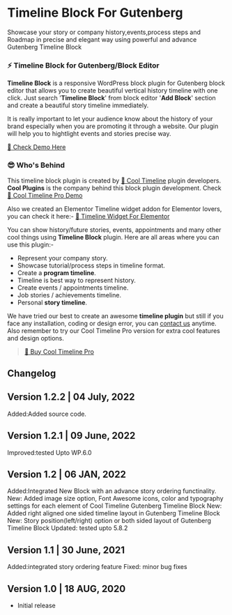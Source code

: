 
# Timeline Block For Gutenberg

Showcase your story or company history,events,process steps and Roadmap in precise and elegant way using powerful and advance Gutenberg Timeline Block

### ⚡ Timeline Block for Gutenberg/Block Editor

**Timeline Block** is a responsive WordPress block plugin for Gutenberg block editor that allows you to create beautiful vertical history timeline with one click. Just search '**Timeline Block**' from block editor '**Add Block**' section and create a beautiful story timeline immediately.

It is really important to let your audience know about the history of your brand especially when you are promoting it through a website.
Our plugin will help you to hightlight events and stories precise way.

[🔗 Check Demo Here](https://cooltimeline.com/instant-timeline-builder/)

### 😎 Who's Behind

This timeline block plugin is created by [🔗 Cool Timeline](https://wordpress.org/plugins/cool-timeline/) plugin developers. **Cool Plugins** is the company behind this block plugin development. Check [🔗 Cool Timeline Pro Demo](https://cooltimeline.com/demo/)

Also we created an Elementor Timeline widget addon for Elementor lovers, you can check it here:-  [🔗 Timeline Widget For Elementor](https://wordpress.org/plugins/timeline-widget-addon-for-elementor/#description) 

You can show history/future stories, events, appointments and many other cool things using **Timeline Block** plugin. Here are all areas where you can use this plugin:-
 
* Represent your company story.
* Showcase tutorial/process steps in timeline format.
* Create a **program timeline**.
* Timeline is best way to represent history.
* Create events / appointments timeline.
* Job stories / achievements timeline.
* Personal **story timeline**.

We have tried our best to create an awesome **timeline plugin** but still if you face any installation, coding or design error, you can [contact us](mailto:contact@coolplugins.net) anytime. Also remember to try our Cool Timeline Pro version for extra cool features and design options.

> [🔗 Buy Cool Timeline Pro](https://1.envato.market/c/1258464/275988/4415?u=https%3A%2F%2Fcodecanyon.net%2Fitem%2Fcool-timeline-pro-wordpress-timeline-plugin%2F17046256)
## Changelog

## Version 1.2.2 | 04 July, 2022

Added:Added  source code.
## Version 1.2.1 | 09 June, 2022
Improved:tested Upto WP.6.0

## Version 1.2 | 06 JAN, 2022
Added:Integrated New Block with an advance story ordering functinality.
New: Added image size option, Font Awesome icons, color and typography settings for each element of Cool Timeline Gutenberg Timeline Block
New: Added right aligned one sided timeline layout in  Gutenberg Timeline Block
New: Story position(left/right) option or both sided layout of Gutenberg Timeline Block
Updated: tested upto 5.8.2

## Version 1.1 | 30 June, 2021
Added:integrated story ordering feature
Fixed: minor bug fixes
## Version 1.0 | 18 AUG, 2020
 - Initial release
